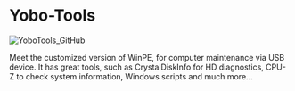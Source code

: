 ﻿# Yobo-Tools

![YoboTools_GitHub](https://github.com/user-attachments/assets/cc8d479c-76f6-43d9-a619-d1b8e564fa0e)

Meet the customized version of WinPE, for computer maintenance via USB device. It has great tools, such as CrystalDiskInfo for HD diagnostics, CPU-Z to check system information, Windows scripts and much more...
